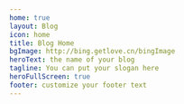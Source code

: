 ```yaml
---
home: true
layout: Blog
icon: home
title: Blog Home
bgImage: http://bing.getlove.cn/bingImage
heroText: the name of your blog
tagline: You can put your slogan here
heroFullScreen: true
footer: customize your footer text
---
```

